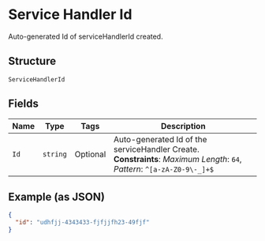 
# Service Handler Id

Auto-generated Id of serviceHandlerId created.

## Structure

`ServiceHandlerId`

## Fields

| Name | Type | Tags | Description |
|  --- | --- | --- | --- |
| `Id` | `string` | Optional | Auto-generated Id of the serviceHandler Create.<br>**Constraints**: *Maximum Length*: `64`, *Pattern*: `^[a-zA-Z0-9\-_]+$` |

## Example (as JSON)

```json
{
  "id": "udhfjj-4343433-fjfjjfh23-49fjf"
}
```

